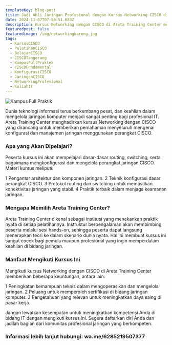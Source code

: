 ```yaml
---
templateKey: blog-post
title: Jadi Ahli Jaringan Profesional dengan Kursus Networking CISCO di Areta Training Center
date: 2024-11-07T07:56:51.683Z
description: Kursus Networking dengan CISCO di Areta Training Center membantu peserta menguasai dasar-dasar jaringan dengan teknologi CISCO. Pelatihan ini meningkatkan keterampilan routing dan switching untuk karier IT yang sukses. Cocok bagi pemula dan profesional.
featuredpost: false
featuredimage: /img/networkingbareng.jpg
tags:
  - KursusCISCO
  - PelatihanCISCO
  - BelajarCISCO
  - CISCOTangerang
  - KampusFullPraktek
  - CISCOFundamental
  - KonfigurasiCISCO
  - JaringanCISCO
  - NetworkingProfesional
  - KuliahIT
---
```


![Kampus Full Praktik](/img/networkingbareng.jpg "Kampus Full Praktik")

Dunia teknologi informasi terus berkembang pesat, dan keahlian dalam mengelola jaringan komputer menjadi sangat penting bagi profesional IT. Areta Training Center menghadirkan kursus Networking dengan CISCO yang dirancang untuk memberikan pemahaman menyeluruh mengenai konfigurasi dan manajemen jaringan menggunakan perangkat CISCO.

### Apa yang Akan Dipelajari?
Peserta kursus ini akan mempelajari dasar-dasar routing, switching, serta bagaimana mengkonfigurasi dan mengelola perangkat jaringan CISCO. Materi kursus meliputi:

1 Pengantar arsitektur dan komponen jaringan.
2 Teknik konfigurasi dasar perangkat CISCO.
3 Protokol routing dan switching untuk memastikan konektivitas jaringan yang stabil.
4 Praktik terbaik dalam menjaga keamanan jaringan.

### Mengapa Memilih Areta Training Center?
Areta Training Center dikenal sebagai institusi yang menekankan praktik nyata di setiap pelatihannya. Instruktur berpengalaman akan membimbing peserta melalui sesi hands-on, sehingga peserta dapat langsung menerapkan teori ke dalam skenario dunia nyata. Hal ini membuat kursus ini sangat cocok bagi pemula maupun profesional yang ingin memperdalam keahlian di bidang jaringan.

### Manfaat Mengikuti Kursus Ini
Mengikuti kursus Networking dengan CISCO di Areta Training Center memberikan beberapa keuntungan, antara lain:

1 Peningkatan kemampuan teknis dalam mengoperasikan dan mengelola jaringan.
2 Peluang untuk memperoleh sertifikasi di bidang jaringan komputer.
3 Pengetahuan yang relevan untuk meningkatkan daya saing di pasar kerja.

Jangan lewatkan kesempatan untuk meningkatkan kompetensi Anda di bidang IT dengan mengikuti kursus ini. Segera daftarkan diri Anda dan jadilah bagian dari komunitas profesional jaringan yang berkompeten.

### Informasi lebih lanjut hubungi: wa.me/6285219507377